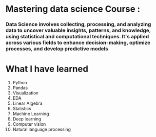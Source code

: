 # Mastering data science Course :

### Data Science involves collecting, processing, and analyzing data to uncover valuable insights, patterns, and knowledge, using statistical and computational techniques. It's applied across various fields to enhance decision-making, optimize processes, and develop predictive models  

# What I have learned
1. Python
2. Pandas
3. Visualization
4. EDA
5. Linear Algebra
6. Statistics
7. Machine Learning
8. Deep learning
9. Computer vision
10. Natural language processing
